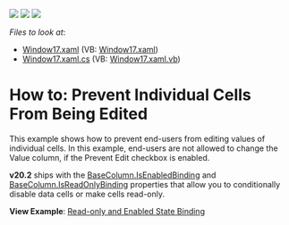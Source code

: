 <!-- default badges list -->
![](https://img.shields.io/endpoint?url=https://codecentral.devexpress.com/api/v1/VersionRange/128652263/22.2.2%2B)
[![](https://img.shields.io/badge/Open_in_DevExpress_Support_Center-FF7200?style=flat-square&logo=DevExpress&logoColor=white)](https://supportcenter.devexpress.com/ticket/details/T608057)
[![](https://img.shields.io/badge/📖_How_to_use_DevExpress_Examples-e9f6fc?style=flat-square)](https://docs.devexpress.com/GeneralInformation/403183)
<!-- default badges end -->
<!-- default file list -->
*Files to look at*:

* [Window17.xaml](./CS/DXGridSample/Window17.xaml) (VB: [Window17.xaml](./VB/DXGridSample/Window17.xaml))
* [Window17.xaml.cs](./CS/DXGridSample/Window17.xaml.cs) (VB: [Window17.xaml.vb](./VB/DXGridSample/Window17.xaml.vb))
<!-- default file list end -->
# How to: Prevent Individual Cells From Being Edited


This example shows how to prevent end-users from editing values of individual cells. In this example, end-users are not allowed to change the Value column, if the Prevent Edit checkbox is enabled.

**v20.2** ships with the [BaseColumn.IsEnabledBinding](https://docs.devexpress.com/WPF/DevExpress.Xpf.Grid.BaseColumn.IsEnabledBinding?v=20.2) and [BaseColumn.IsReadOnlyBinding](https://docs.devexpress.com/WPF/DevExpress.Xpf.Grid.BaseColumn.IsReadOnlyBinding?v=20.2) properties that allow you to conditionally disable data cells or make cells read-only.

**View Example**: [Read-only and Enabled State Binding](https://github.com/DevExpress-Examples/wpf-grid-read-only-and-enabled-binding)
